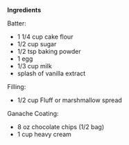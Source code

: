 **Ingredients**

Batter:
- 1 1/4 cup cake flour
- 1/2 cup sugar
- 1/2 tsp baking powder
- 1 egg
- 1/3 cup milk
- splash of vanilla extract

Filling:
- 1/2 cup Fluff or marshmallow spread

Ganache Coating:
- 8 oz chocolate chips (1/2 bag)
- 1 cup heavy cream